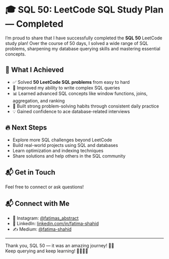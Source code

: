 

# 🎓 SQL 50: LeetCode SQL Study Plan — **Completed**

I’m proud to share that I have successfully completed the **SQL 50** LeetCode study plan! Over the course of 50 days, I solved a wide range of SQL problems, sharpening my database querying skills and mastering essential concepts.

## 🚩 What I Achieved

- ✅ Solved **50 LeetCode SQL problems** from easy to hard  
- 🚀 Improved my ability to write complex SQL queries  
- 📊 Learned advanced SQL concepts like window functions, joins, aggregation, and ranking  
- 🧠 Built strong problem-solving habits through consistent daily practice  
- 💡 Gained confidence to ace database-related interviews  


## 🔥 Next Steps

- Explore more SQL challenges beyond LeetCode  
- Build real-world projects using SQL and databases  
- Learn optimization and indexing techniques  
- Share solutions and help others in the SQL community  

## 📬 Get in Touch

Feel free to connect or ask questions!  

## 📬 Connect with Me

- 📸 Instagram: [@fatimas_abstract](https://instagram.com/fatimas_abstract)  
- 💼 LinkedIn: [linkedin.com/in/fatima-shahid](https://linkedin.com/in/fatima-shahid)  
- ✍️ Medium: [@fatima-shahid](https://medium.com/@fatima-shahid)


---

Thank you, SQL 50 — it was an amazing journey! 🚀🎉  
Keep querying and keep learning! 👩‍💻👨‍💻

